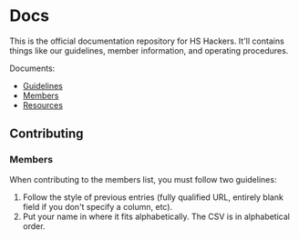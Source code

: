 # Docs

This is the official documentation repository for HS Hackers. It'll contains
things like our guidelines, member information, and operating procedures.

Documents:

* [Guidelines](guidelines.md)
* [Members](members.csv)
* [Resources](resources.md)

## Contributing

### Members

When contributing to the members list, you must follow two guidelines:

1. Follow the style of previous entries (fully qualified URL, entirely blank
   field if you don't specify a column, etc).
2. Put your name in where it fits alphabetically. The CSV is in alphabetical
   order.
